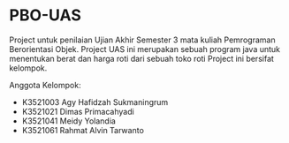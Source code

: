 # PBO-UAS
Project untuk penilaian Ujian Akhir Semester 3 mata kuliah Pemrograman Berorientasi Objek.
Project UAS ini merupakan sebuah program java untuk menentukan berat dan harga roti dari sebuah toko roti
Project ini bersifat kelompok.

Anggota Kelompok:
- K3521003	Agy Hafidzah Sukmaningrum
- K3521021	Dimas Primacahyadi
- K3521041	Meidy Yolandia
- K3521061	Rahmat Alvin Tarwanto

